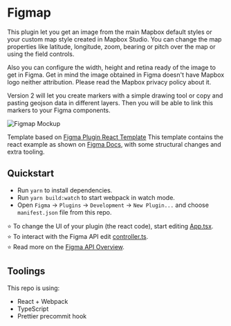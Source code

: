 # Figmap

This plugin let you get an image from the main Mapbox default styles or your custom map style created in Mapbox Studio.
You can change the map properties like latitude, longitude, zoom, bearing or pitch over the map or using the field controls.

Also you can configure the width, height and retina ready of the image to get in Figma.
Get in mind the image obtained in Figma doesn't have Mapbox logo neither attribution. Please read the Mapbox privacy policy about it.

Version 2 will let you create markers with a simple drawing tool or copy and pasting geojson data in different layers. Then you will be able to link this markers to your Figma components.

![Figmap Mockup](https://github.com/ergum/figmap/blob/master/src/app/assets/FigmapMockup.gif?raw=true) 


Template based on [Figma Plugin React Template](https://github.com/nirsky/figma-plugin-react-template) This template contains the react example as shown on [Figma Docs](https://www.figma.com/plugin-docs/intro/), with some structural changes and extra tooling.

## Quickstart
* Run `yarn` to install dependencies.
* Run `yarn build:watch` to start webpack in watch mode.
* Open `Figma` -> `Plugins` -> `Development` -> `New Plugin...` and choose `manifest.json` file from this repo.

⭐ To change the UI of your plugin (the react code), start editing [App.tsx](./src/app/components/App.tsx).  
⭐ To interact with the Figma API edit [controller.ts](./src/plugin/controller.ts).  
⭐ Read more on the [Figma API Overview](https://www.figma.com/plugin-docs/api/api-overview/).

## Toolings
This repo is using:
* React + Webpack
* TypeScript
* Prettier precommit hook
